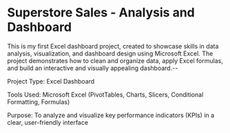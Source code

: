 # Superstore Sales - Analysis and Dashboard
This is my first Excel dashboard project, created to showcase skills in data analysis, visualization, and dashboard design using Microsoft Excel. The project demonstrates how to clean and organize data, apply Excel formulas, and build an interactive and visually appealing dashboard.--

Project Type: Excel Dashboard

Tools Used: Microsoft Excel (PivotTables, Charts, Slicers, Conditional Formatting, Formulas)

Purpose: To analyze and visualize key performance indicators (KPIs) in a clear, user-friendly interface
